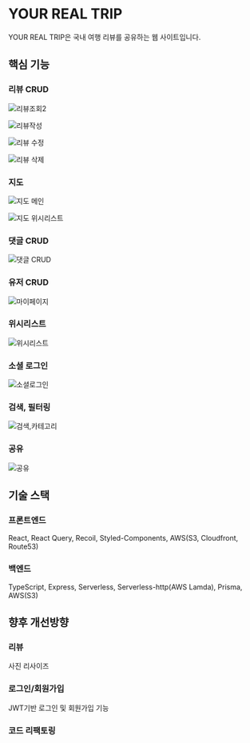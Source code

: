 # YOUR REAL TRIP
YOUR REAL TRIP은 국내 여행 리뷰를 공유하는 웹 사이트입니다.

## 핵심 기능
### 리뷰 CRUD

![리뷰조회2](https://user-images.githubusercontent.com/106265483/211388069-0f8cfcad-84e1-41d6-850f-9f1935b6e360.gif)

![리뷰작성](https://user-images.githubusercontent.com/106265483/211389658-6e300e66-20ef-468c-aa27-99fd25967fb3.gif)

![리뷰 수정](https://user-images.githubusercontent.com/106265483/211389863-acef145c-d05f-4708-ae0c-195c63ebe3a3.gif)

![리뷰 삭제](https://user-images.githubusercontent.com/106265483/211390104-c234fd0a-1bbc-474c-96d4-b81f34e4f248.gif)

### 지도

![지도 메인](https://user-images.githubusercontent.com/106265483/211391637-2b222477-778f-49ea-aeac-79e32930c001.gif)

![지도 위시리스트](https://user-images.githubusercontent.com/106265483/211391646-2240d620-1c8d-4b10-9942-10d4a5bf9cd7.gif)

### 댓글 CRUD

![댓글 CRUD](https://user-images.githubusercontent.com/106265483/211392078-c19d64ef-578b-4068-8119-48f323e70355.gif)

### 유저 CRUD

![마이페이지](https://user-images.githubusercontent.com/106265483/211393973-18bdbb5d-4b15-47b1-bf0f-9908be0a6b1e.gif)

### 위시리스트

![위시리스트](https://user-images.githubusercontent.com/106265483/211392808-c670c8ad-400c-4f03-ae20-0e66f5a31cf5.gif)

### 소셜 로그인

![소셜로그인](https://user-images.githubusercontent.com/106265483/211393219-36bbb43e-9b92-4529-a821-e8673210e900.gif)

### 검색, 필터링

![검색,카테고리](https://user-images.githubusercontent.com/106265483/211394368-ab33e4fe-eea4-4ba6-973a-16a74bb4dc71.gif)

### 공유

![공유](https://user-images.githubusercontent.com/106265483/211394935-15e1dcd4-5cad-4968-bd7b-de874861ca70.gif)

## 기술 스택
### 프론트엔드
React, React Query, Recoil, Styled-Components, AWS(S3, Cloudfront, Route53)

### 백엔드
TypeScript, Express, Serverless, Serverless-http(AWS Lamda), Prisma, AWS(S3)

## 향후 개선방향
### 리뷰
사진 리사이즈

### 로그인/회원가입
JWT기반 로그인 및 회원가입 기능

### 코드 리팩토링

